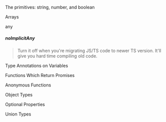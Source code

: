 The primitives: string, number, and boolean

Arrays

any

##### noImplicitAny

> Turn it off when you're migrating JS/TS code to newer TS version. It'll give you hard time compiling old code.

Type Annotations on Variables

Functions Which Return Promises

Anonymous Functions

Object Types

Optional Properties

Union Types
